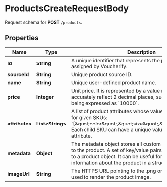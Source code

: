 

# ProductsCreateRequestBody

Request schema for **POST** `/products`.

## Properties

| Name | Type | Description | Notes |
|------------ | ------------- | ------------- | -------------|
|**id** | **String** | A unique identifier that represents the product and is assigned by Voucherify. |  [optional] |
|**sourceId** | **String** | Unique product source ID. |  [optional] |
|**name** | **String** | Unique user-defined product name. |  [optional] |
|**price** | **Integer** | Unit price. It is represented by a value multiplied by 100 to accurately reflect 2 decimal places, such as &#x60;$100.00&#x60; being expressed as &#x60;10000&#x60;. |  [optional] |
|**attributes** | **List&lt;String&gt;** | A list of product attributes whose values you can customize for given SKUs: &#x60;[\&quot;color\&quot;,\&quot;size\&quot;,\&quot;ranking\&quot;]&#x60;. Each child SKU can have a unique value for a given attribute. |  [optional] |
|**metadata** | **Object** | The metadata object stores all custom attributes assigned to the product. A set of key/value pairs that you can attach to a product object. It can be useful for storing additional information about the product in a structured format. |  [optional] |
|**imageUrl** | **String** | The HTTPS URL pointing to the .png or .jpg file that will be used to render the product image. |  [optional] |



